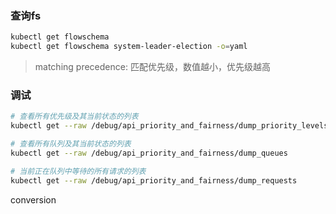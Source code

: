 ### 查询fs
```bash
kubectl get flowschema
kubectl get flowschema system-leader-election -o=yaml
```
> matching precedence: 匹配优先级，数值越小，优先级越高


### 调试
```bash
# 查看所有优先级及其当前状态的列表
kubectl get --raw /debug/api_priority_and_fairness/dump_priority_levels

# 查看所有队列及其当前状态的列表
kubectl get --raw /debug/api_priority_and_fairness/dump_queues

# 当前正在队列中等待的所有请求的列表
kubectl get --raw /debug/api_priority_and_fairness/dump_requests
```
conversion